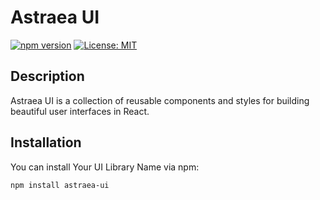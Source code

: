 # Astraea UI

[![npm version](https://badge.fury.io/js/your-ui-library.svg)](https://badge.fury.io/js/your-ui-library)
[![License: MIT](https://img.shields.io/badge/License-MIT-yellow.svg)](https://opensource.org/licenses/MIT)

## Description

Astraea UI is a collection of reusable components and styles for building beautiful user interfaces in React.

## Installation

You can install Your UI Library Name via npm:

```bash
npm install astraea-ui
